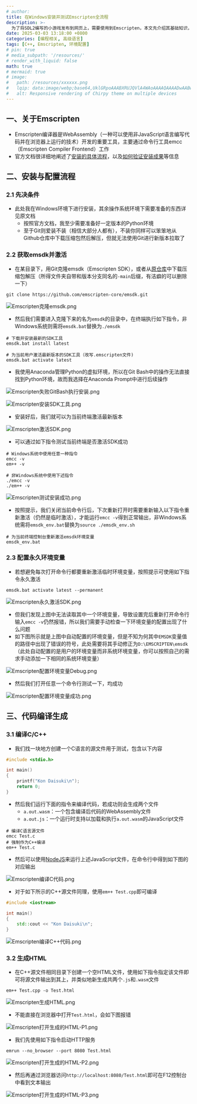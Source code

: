 ```yaml
---
# author:
title: 在Windows安装并测试Emscripten全流程
description: >-
  为了将SDL2编写的小游戏发布到网页上，需要使用到Emscripten，本文先介绍其基础知识，包括如何在Windows系统中安装emsdk、如何配置其环境变量、如何使用emcc/em++编译C/C++以及如何生成HTML
date: 2025-03-03 13:18:00 +0800
categories: [编程相关, 高级语言]
tags: [C++, Emscripten, 环境配置]
# pin: true
# media_subpath: '/resources/'
# render_with_liquid: false
math: true
# mermaid: true
# image:
#   path: /resources/xxxxxx.png
#   lqip: data:image/webp;base64,UklGRpoAAABXRUJQVlA4WAoAAAAQAAAADwAABwAAQUxQSDIAAAARL0AmbZurmr57yyIiqE8oiG0bejIYEQTgqiDA9vqnsUSI6H+oAERp2HZ65qP/VIAWAFZQOCBCAAAA8AEAnQEqEAAIAAVAfCWkAALp8sF8rgRgAP7o9FDvMCkMde9PK7euH5M1m6VWoDXf2FkP3BqV0ZYbO6NA/VFIAAAA
#   alt: Responsive rendering of Chirpy theme on multiple devices
---
```


## 一、关于Emscripten
- Emscripten编译器是WebAssembly（一种可以使用非JavaScript语言编写代码并在浏览器上运行的技术）开发的重要工具，主要通过命令行工具emcc（Emscripten Compiler Frontend）工作
- 官方文档很详细地阐述了[安装的具体流程](https://emscripten.org/docs/getting_started/downloads.html)，以及[如何验证安装成果](https://emscripten.org/docs/getting_started/Tutorial.html)等信息

## 二、安装与配置流程

### 2.1 先决条件
- 此处我在Windows环境下进行安装，其余操作系统环境下需要准备的东西详见原文档
	- 按照官方文档，我至少需要准备好一定版本的Python环境
	- 至于Git则爱装不装（相信大部分人都有），不装你同样可以笨笨地从Github仓库中下载压缩包然后解压，但就无法使用Git进行新版本拉取了

### 2.2 获取emsdk并激活
- 在某目录下，用Git克隆emsdk（Emscripten SDK），或者从[原仓库](https://github.com/emscripten-core/emsdk)中下载压缩包解压（所得文件夹自带和版本分支同名的`-main`后缀，有洁癖的可以删除一下）

```
git clone https://github.com/emscripten-core/emsdk.git
```

![Emscripten克隆emsdk.png](/resources/2025-03-03-在Windows安装并测试Emscripten全流程/Emscripten克隆emsdk.png)

- 然后我们需要进入克隆下来的名为`emsdk`的目录中，在终端执行如下指令，非Windows系统则需将`emsdk.bat`替换为`./emsdk`

```
# 下载并安装最新的SDK工具
emsdk.bat install latest

# 为当前用户激活最新版本的SDK工具（改写.emscripten文件)
emsdk.bat activate latest
```

- 我使用Anaconda管理Python的虚拟环境，所以在Git Bash中的操作无法直接找到Python环境，故而我选择在Anaconda Prompt中进行后续操作

![Emscripten失败GitBash执行安装.png](/resources/2025-03-03-在Windows安装并测试Emscripten全流程/Emscripten失败GitBash执行安装.png)

![Emscripten安装SDK工具.png](/resources/2025-03-03-在Windows安装并测试Emscripten全流程/Emscripten安装SDK工具.png)

- 安装好后，我们就可以为当前终端激活最新版本

![Emscripten激活SDK.png](/resources/2025-03-03-在Windows安装并测试Emscripten全流程/Emscripten激活SDK.png)

- 可以通过如下指令测试当前终端是否激活SDK成功

```
# Windows系统中使用任意一种指令
emcc -v
em++ -v

# 非Windows系统中使用下述指令
./emcc -v
./em++ -v
```

![Emscripten测试安装成功.png](/resources/2025-03-03-在Windows安装并测试Emscripten全流程/Emscripten测试安装成功.png)

- 按照提示，我们关闭当前命令行后，下次重新打开时需要重新输入以下指令重新激活（仍然是临时激活），才能运行`emcc -v`得到正常输出，非Windows系统需将`emsdk_env.bat`替换为`source ./emsdk_env.sh`

```
# 为当前终端控制台重新激活emsdk环境变量
emsdk_env.bat
```

### 2.3 配置永久环境变量
- 若想避免每次打开命令行都要重新激活临时环境变量，按照提示可使用如下指令永久激活

```
emsdk.bat activate latest --permanent
```

![Emscripten永久激活SDK.png](/resources/2025-03-03-在Windows安装并测试Emscripten全流程/Emscripten永久激活SDK.png)

- 但我们发现上图中无法读取其中一个环境变量，导致设置完后重新打开命令行输入`emcc -v`仍然报错，所以我们需要手动检查一下环境变量的配置出现了什么问题
- 如下图所示就是上图中自动配置的环境变量，但是不知为何其中`EMSDK`变量值的路径中出现了错误的符号，此处需要将其手动修正为`D:\EMSCRIPTEN\emsdk`（此处自动配置的是用户的环境变量而非系统环境变量，你可以按照自己的需求手动添加一下相同的系统环境变量）

![Emscripten配置环境变量Debug.png](/resources/2025-03-03-在Windows安装并测试Emscripten全流程/Emscripten配置环境变量Debug.png)

- 然后我们打开任意一个命令行测试一下，均成功

![Emscripten配置环境变量成功.png](/resources/2025-03-03-在Windows安装并测试Emscripten全流程/Emscripten配置环境变量成功.png)

## 三、代码编译生成

### 3.1 编译C/C++
- 我们找一块地方创建一个C语言的源文件用于测试，包含以下内容

```c
#include <stdio.h>

int main()
{
    printf("Kon Daisuki\n");
    return 0;
}
```

- 然后我们运行下面的指令来编译代码，若成功则会生成两个文件
	- `a.out.wasm`：一个包含编译后代码的WebAssembly文件
	- `a.out.js`：一个运行时支持以加载和执行`a.out.wasm`的JavaScript文件

```
# 编译C语言源文件
emcc Test.c
# 强制作为C++编译
em++ Test.c
```

- 然后可以使用[NodeJS](https://nodejs.org/en/)来运行上述JavaScript文件，在命令行中得到如下图的对应输出

![Emscripten编译C代码.png](/resources/2025-03-03-在Windows安装并测试Emscripten全流程/Emscripten编译C代码.png)

- 对于如下所示的C++源文件同理，使用`em++ Test.cpp`即可编译

```cpp
#include <iostream>

int main()
{
    std::cout << "Kon Daisuki\n";
}
```

![Emscripten编译C++代码.png](/resources/2025-03-03-在Windows安装并测试Emscripten全流程/Emscripten编译C++代码.png)

### 3.2 生成HTML
- 在C++源文件相同目录下创建一个空HTML文件，使用如下指令指定该文件即可将源文件输出到其上，并类似地新生成共两个`.js`和`.wasm`文件

```
em++ Test.cpp -o Test.html
```

![Emscripten生成HTML.png](/resources/2025-03-03-在Windows安装并测试Emscripten全流程/Emscripten生成HTML.png)

- 不能直接在浏览器中打开`Test.html`，会如下图报错

![Emscripten打开生成的HTML-P1.png](/resources/2025-03-03-在Windows安装并测试Emscripten全流程/Emscripten打开生成的HTML-P1.png)

- 我们先使用如下指令启动HTTP服务

```
emrun --no_browser --port 8080 Test.html
```

![Emscripten打开生成的HTML-P2.png](/resources/2025-03-03-在Windows安装并测试Emscripten全流程/Emscripten打开生成的HTML-P2.png)

- 然后再通过浏览器访问`http://localhost:8080/Test.html`即可在F12控制台中看到文本输出

![Emscripten打开生成的HTML-P3.png](/resources/2025-03-03-在Windows安装并测试Emscripten全流程/Emscripten打开生成的HTML-P3.png)